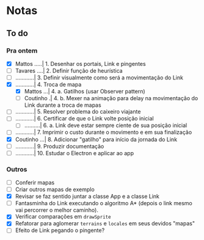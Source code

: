 # Notas

## To do

### Pra ontem

- [x] Mattos .....| 1. Desenhar os portais, Link e pingentes
- [ ] Tavares ....| 2. Definir função de heurística
- [ ] ............| 3. Definir visualmente como será a movimentação do Link
- [x] ............| 4. Troca de mapa
  - [x] Mattos ...| 4. a. Gatilhos (usar Observer pattern)
  - [ ] Coutinho .| 4. b. Mexer na animação para delay na movimentação do Link durante a troca de mapas
- [ ] ............| 5. Resolver problema do caixeiro viajante
- [ ] ............| 6. Certificar de que o Link volte posição inicial
  - [ ] ..........| 6. a. Link deve estar sempre ciente de sua posição inicial
- [ ] ............| 7. Imprimir o custo durante o movimento e em sua finalização
- [x] Coutinho ...| 8. Adicionar "gatilho" para início da jornada do Link
- [ ] ............| 9. Produzir documentação
- [ ] ............| 10. Estudar o Electron e aplicar ao app

### Outros

- [ ] Conferir mapas
- [ ] Criar outros mapas de exemplo
- [x] Revisar se faz sentido juntar a classe App e a classe Link
- [ ] Fantasminha do Link executando o algoritmo A\* (depois o link mesmo vai percorrer o melhor caminho).
- [x] Verificar comparações em `drawSprite`
- [x] Refatorar para aglomerar `terrains` e `locales` em seus devidos "mapas"
- [ ] Efeito de Link pegando o pingente?
